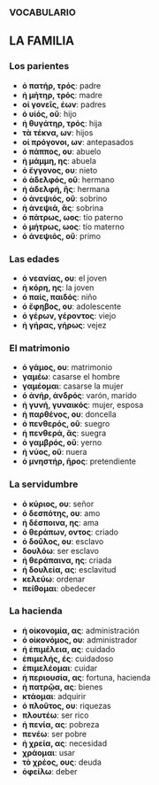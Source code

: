 ### **VOCABULARIO**  
## **LA FAMILIA**  

### **Los parientes**  
- **ὁ πατήρ, τρός**: padre  
- **ἡ μήτηρ, τρός**: madre  
- **οἱ γονεῖς, ἐων**: padres  
- **ὁ υἱός, οῦ**: hijo  
- **ἡ θυγάτηρ, τρός**: hija  
- **τὰ τέκνα, ων**: hijos  
- **οἱ πρόγονοι, ων**: antepasados  
- **ὁ πάππος, ου**: abuelo  
- **ἡ μάμμη, ης**: abuela  
- **ὁ ἔγγονος, ου**: nieto  
- **ὁ ἀδελφός, οῦ**: hermano  
- **ἡ ἀδελφή, ῆς**: hermana  
- **ὁ ἀνεψιός, οῦ**: sobrino  
- **ἡ ἀνεψιά, ᾶς**: sobrina  
- **ὁ πάτρως, ωος**: tío paterno  
- **ὁ μήτρως, ωος**: tío materno  
- **ὁ ἀνεψιός, οῦ**: primo  

### **Las edades**  
- **ὁ νεανίας, ου**: el joven  
- **ἡ κόρη, ης**: la joven  
- **ὁ παίς, παιδός**: niño  
- **ὁ ἔφηβος, ου**: adolescente  
- **ὁ γέρων, γέροντος**: viejo  
- **ἡ γήρας, γήρως**: vejez  

### **El matrimonio**  
- **ὁ γάμος, ου**: matrimonio  
- **γαμέω**: casarse el hombre  
- **γαμέομαι**: casarse la mujer  
- **ὁ ἀνήρ, ἀνδρός**: varón, marido  
- **ἡ γυνή, γυναικός**: mujer, esposa  
- **ἡ παρθένος, ου**: doncella  
- **ὁ πενθερός, οῦ**: suegro  
- **ἡ πενθερά, ᾶς**: suegra  
- **ὁ γαμβρός, οῦ**: yerno  
- **ἡ νύος, οῦ**: nuera  
- **ὁ μνηστήρ, ῆρος**: pretendiente  

### **La servidumbre**  
- **ὁ κύριος, ου**: señor  
- **ὁ δεσπότης, ου**: amo  
- **ἡ δέσποινα, ης**: ama  
- **ὁ θεράπων, οντος**: criado  
- **ὁ δοῦλος, ου**: esclavo  
- **δουλόω**: ser esclavo  
- **ἡ θεράπαινα, ης**: criada  
- **ἡ δουλεία, ας**: esclavitud  
- **κελεύω**: ordenar  
- **πείθομαι**: obedecer  

### **La hacienda**  
- **ἡ οἰκονομία, ας**: administración  
- **ὁ οἰκονόμος, ου**: administrador  
- **ἡ ἐπιμέλεια, ας**: cuidado  
- **ἐπιμελής, ές**: cuidadoso  
- **ἐπιμελέομαι**: cuidar  
- **ἡ περιουσία, ας**: fortuna, hacienda  
- **ἡ πατρῷα, ας**: bienes  
- **κτάομαι**: adquirir  
- **ὁ πλοῦτος, ου**: riquezas  
- **πλουτέω**: ser rico  
- **ἡ πενία, ας**: pobreza  
- **πενέω**: ser pobre  
- **ἡ χρεία, ας**: necesidad  
- **χράομαι**: usar  
- **τὸ χρέος, ους**: deuda  
- **ὀφείλω**: deber  